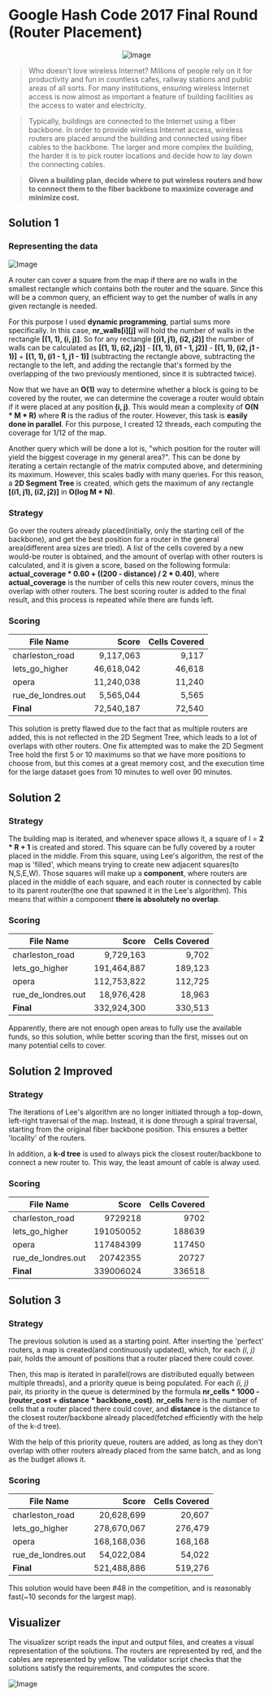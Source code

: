 # Google Hash Code 2017 Final Round (Router Placement)

<p align="center">
  <img src="https://github.com/user-attachments/assets/46f03c19-ac45-43db-af36-176572b49157" alt="Image" />
</p>

>Who doesn't love wireless Internet? Millions of people rely on it for productivity and fun in countless cafes, railway stations and public areas of all sorts. For many institutions, ensuring wireless Internet access is now almost as important a feature of building facilities as the access to water and electricity.

>Typically, buildings are connected to the Internet using a fiber backbone. In order to provide wireless Internet access, wireless routers are placed around the building and connected using fiber cables to the backbone. The larger and more complex the building, the harder it is to pick router locations and decide how to lay down the connecting cables.

>**Given a building plan, decide where to put wireless routers and how to connect them to the fiber backbone to maximize coverage and minimize cost.**

## Solution 1

### Representing the data

![Image](https://github.com/user-attachments/assets/bf0b6e9d-055c-4a38-9f9d-a18d715fb25f)

A router can cover a square from the map if there are no walls in the smallest rectangle which contains both the router and the square. Since this will be a common query, an efficient way
to get the number of walls in any given rectangle is needed.

For this purpose I used **dynamic programming**, partial sums more specifically. In this case, **nr_walls[i][j]** will hold the number of walls in the rectangle **[(1, 1), (i, j)]**. 
So for any rectangle **[(i1, j1), (i2, j2)]** the number of walls can be calculated as **[(1, 1), (i2, j2)]** - **[(1, 1), (i1 - 1, j2)]** - **[(1, 1), (i2, j1 - 1)]** + **[(1, 1), (i1 - 1, j1 - 1)]**
(subtracting the rectangle above, subtracting the rectangle to the left, and adding the rectangle that's formed by the overlapping of the two previously mentioned, since it is subtracted twice).

Now that we have an **O(1)** way to determine whether a block is going to be covered by the router, we can determine the coverage a router would obtain if it were placed at any position **(i, j)**.
This would mean a complexity of **O(N * M * R)** where **R** is the radius of the router. However, this task is **easily done in parallel**. For this purpose, I created 12 threads, each computing
the coverage for 1/12 of the map.

Another query which will be done a lot is, "which position for the router will yield the biggest coverage in my general area?". This can be done by iterating a certain rectangle of the matrix
computed above, and determining its maximum. However, this scales badly with many queries. For this reason, a **2D Segment Tree** is created, which gets the maximum of any rectangle **[(i1, j1), (i2, j2)]**
in **O(log M * N)**.

### Strategy

Go over the routers already placed(initially, only the starting cell of the backbone), and get the best position for a router in the general area(different area sizes are tried). A list of the cells covered
by a new would-be router is obtained, and the amount of overlap with other routers is calculated, and it is given a score, based on the following formula: **actual_coverage * 0.60 + ((200 - distance) / 2 * 0.40)**,
where **actual_coverage** is the number of cells this new router covers, minus the overlap with other routers. The best scoring router is added to the final result, and this process is repeated while there
are funds left.

### Scoring

| File Name          | Score    | Cells Covered |
|--------------------|---------:|--------------:|
| charleston_road    | 9,117,063  |         9,117  |
| lets_go_higher     | 46,618,042 |        46,618  |
| opera              | 11,240,038 |        11,240  |
| rue_de_londres.out | 5,565,044  |         5,565  |
| **Final**          | 72,540,187 |       72,540   |

This solution is pretty flawed due to the fact that as multiple routers are added, this is not reflected in the 2D Segment Tree, which leads to a lot of overlaps with other routers. One fix attempted was to make the 2D Segment Tree hold the first 5 or 10 maximums so that we have more positions to choose from, but this comes at a great memory cost, and the execution time for the large dataset goes from 10 minutes to well over 90 minutes.

## Solution 2

### Strategy

The building map is iterated, and whenever space allows it, a square of l = **2 * R + 1** is created and stored. This square can be fully covered by a router placed in the middle. From this square, using Lee's algorithm, the rest of the map is 'filled', which means trying to create new adjacent squares(to N,S,E,W). Those squares will make up a **component**, where routers are placed in the middle of each square, and each router is connected by cable to its parent router(the one that spawned it in the Lee's algorithm). This means that within a component **there is absolutely no overlap**. 

### Scoring

| File Name          | Score    | Cells Covered |
|--------------------|---------:|--------------:|
| charleston_road    | 9,729,163  |         9,702  |
| lets_go_higher     | 191,464,887|       189,123  |
| opera              | 112,753,822|       112,725  |
| rue_de_londres.out | 18,976,428 |        18,963  |
| **Final**          | 332,924,300|      330,513   |

Apparently, there are not enough open areas to fully use the available funds, so this solution, while better scoring than the first, misses out on many potential cells to cover.

## Solution 2 Improved

### Strategy

The iterations of Lee's algorithm are no longer initiated through a top-down, left-right traversal of the map. Instead, it is done through a spiral traversal, starting from the original fiber backbone position. This ensures a better 'locality' of the routers.

In addition, a **k-d tree** is used to always pick the closest router/backbone to connect a new router to. This way, the least amount of cable is alway used.

### Scoring

| File Name          | Score    | Cells Covered |
|--------------------|---------:|--------------:|
| charleston_road    | 9729218  |         9702  |
| lets_go_higher     | 191050052|       188639  |
| opera              | 117484399|       117450  |
| rue_de_londres.out | 20742355 |        20727  |
| **Final**          | 339006024|      336518   |

## Solution 3

### Strategy

The previous solution is used as a starting point. After inserting the 'perfect' routers, a map is created(and continuously updated), which, for each *(i, j)* pair, holds the amount of positions that a router placed there could cover.

Then, this map is iterated in parallel(rows are distributed equally between multiple threads), and a priority queue is being populated. For each *(i, j)* pair, its priority in the queue is determined by the formula **nr_cells * 1000 - (router_cost + distance * backbone_cost)**. **nr_cells** here is the number of cells that a router placed there could cover, and **distance** is the distance to the closest router/backbone already placed(fetched efficiently with the help of the k-d tree).

With the help of this priority queue, routers are added, as long as they don't overlap with other routers already placed from the same batch, and as long as the budget allows it.

### Scoring

| File Name          | Score    | Cells Covered |
|--------------------|---------:|--------------:|
| charleston_road    | 20,628,699 |     20,607  |
| lets_go_higher     | 278,670,067|    276,479  |
| opera              | 168,168,036|    168,168  |
| rue_de_londres.out | 54,022,084 |     54,022  |
| **Final**          | 521,488,886|   519,276   |

This solution would have been #48 in the competition, and is reasonably fast(~10 seconds for the largest map).

## Visualizer

The visualizer script reads the input and output files, and creates a visual representation of the solutions. The routers are represented by red, and
the cables are represented by yellow. The validator script checks that the solutions satisfy the requirements, and computes the score.

![Image](https://github.com/user-attachments/assets/b6421748-1ec8-4cd0-9ded-21fcddac1757)